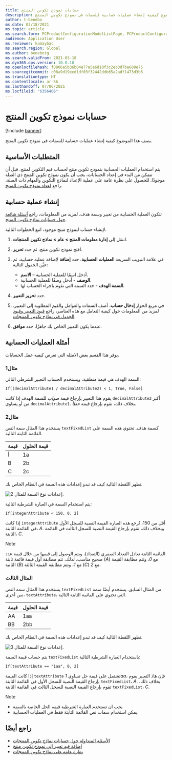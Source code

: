 ```yaml
---
title: حسابات نموذج تكوين المنتج
description: يصف هذا الموضوع كيفية إنشاء عمليات حسابية للسمات في نموذج تكوين المنتج
author: t-benebo
ms.date: 03/18/2021
ms.topic: article
ms.search.form: PCProductConfigurationModelListPage, PCProductConfigurationModelDetails
audience: Application User
ms.reviewer: kamaybac
ms.search.region: Global
ms.author: benebotg
ms.search.validFrom: 2021-03-18
ms.dyn365.ops.version: 10.0.18
ms.openlocfilehash: f0806a5b36b04e77a5a6d10f3c2eb3d7ba680e75
ms.sourcegitcommit: c08a9d19eed1df03f32442ddb65a2adf1473d3b6
ms.translationtype: HT
ms.contentlocale: ar-SA
ms.lasthandoff: 07/06/2021
ms.locfileid: "6356406"
---
```

# <a name="product-configuration-model-calculations"></a>حسابات نموذج تكوين المنتج

[!include [banner](../includes/banner.md)]

يصف هذا الموضوع كيفية إنشاء عمليات حسابية للسمات في نموذج تكوين المنتج.

## <a name="prerequisites"></a>المتطلبات الأساسية

يتم استخدام العمليات الحسابية بنموذج تكوين منتج لحساب قيم التكوين لمنتج. قبل أن تتمكن من البدء في إعداد الحسابات، يجب أن يكون نموذج تكوين المنتج ذي الصلة موجودًا. للحصول على نظرة عامة على عملية الإعداد لنماذج التكوين والمهام ذات الصلة، راجع [إعداد نموذج تكوين المنتج](set-up-maintain-product-configuration-model.md).

## <a name="create-a-calculation"></a>إنشاء عملية حسابية

تتكون العملية الحسابية من تعبير وسمة هدف. لمزيد من المعلومات، راجع [أسئلة شائعة حول حسابات نماذج تكوين المنتج](calculate-product-configuration-models.md).

لإنشاء حساب لنموذج منتج موجود، اتبع الخطوات التالية.

1. انتقل إلى **إدارة معلومات المنتج \> عام \>  نماذج تكوين المنتجات**.
1. افتح نموذج تكوين منتج، ثم حدد **تحرير**.
1. في علامة التبويب السريعة **العمليات الحسابية**، حدد **إضافة** لإضافة عملية حسابية، ثم عيِّن الحقول التالية:

    - **الاسم‏‎** – أدخل اسمًا للعملية الحسابية.
    - **الوصف** - أدخل وصفًا للعملية الحسابية.
    - **السمة الهدف** - حدد السمة التي تقوم باجراء الحساب لها.

1. حدد **تحرير التعبير**.
1. في مربع الحوار **إدخال حساب**، أضف السمات والعوامل والقيم المطلوبة إلى التعبير. لمزيد من المعلومات حول كيفية التعامل مع هذه العناصر، راجع [قيود التعبير وقيود الجدول في نماذج تكوين المنتجات](expression-constraints-table-constraints-product-configuration-models.md).
1. عندما يكون التعبير الخاص بك جاهزًا، حدد **موافق**.

## <a name="calculation-examples"></a>أمثلة العمليات الحسابية

يوفر هذا القسم بعض الامثله التي تعرض كيفيه عمل الحسابات.

### <a name="example-1"></a>مثال1

السمة الهدف هي قيمة منطقية، ويستخدم الحساب التعبير الشرطي التالي:

`If[(decimalAttribute1 / decimalAttribute2) < 1, True, False]`

يقوم هذا التعبير بإرجاع قيمة *صواب* للسمة الهدف إذا كانت `decimalAttribute2` أكبر من أو يساوي `decimalAttribute1`. بخلاف ذلك، تقوم بإرجاع قيمة *خطأ*.

### <a name="example-2"></a>مثال2

يستخدم هذا المثال سمة النص `textFixedList` كسمة هدف. تحتوي هذه السمة على القائمة الثابتة التالية.

| قيمة | قيمة الحلول |
|---|---|
| أ | 1a |
| B | 2b |
| C | 2c |

تظهر اللقطة التالية كيف قد تبدو إعدادات هذه السمة في النظام الخاص بك.

![إعدادات نوع السمة للمثال 2.](media/model-calculations-example2.png "إعدادات نوع السمة للمثال 2")

يتم استخدام السمة في العبارة الشرطية التالية:

`If[integerAttribute < 150, 0, 2]`

إذا كانت `integerAttribute` أقل من 150، تُرجع هذه العبارة القيمة النصية للسجل الأول في القائمة الثابتة، *A*. وبخلاف ذلك، تقوم بإرجاع القيمة النصية للسجل الثالث في القائمة الثابتة، *C*.

> [!NOTE]
> القائمة الثابتة تعادل التعداد الصفري (التعداد)، ويتم الوصول إلى قيمها من خلال قيمة عدد صحيح مناسب. لذلك، تتم مطابقة أول قيمة قائمة ثابتة (*A*) مع *0*، وتتم مطابقة القيمة الثانية (*B*) مع *1*، وتتم مطابقة القيمة الثالثة (*C*) مع *2*.

### <a name="example-3"></a>المثال الثالث

يستخدم هذا المثال سمة النص `textFixedList` من المثال السابق. يستخدم أيضًا سمة نص أخرى، `textAttribute`، التي تحتوي علي القائمة الثابتة التالية.

| قيمة | قيمة الحلول |
|---|---|
| AA | 1aa |
| BB | 2bb |

تظهر اللقطة التالية كيف قد تبدو إعدادات هذه السمة في النظام الخاص بك.

![إعدادات نوع السمة للمثال 3.](media/model-calculations-example3.png "إعدادات نوع السمة للمثال 3")

يتم حساب قيمة السمة `textFixedList` باستخدام العبارة الشرطية التالية:

`If[textAttribute == "1aa", 0, 2]`

إذا كانت القيمة `textAttribute` تشتمل على قيمة حل تساوي *1aa*، فإن هاذ التعبير يقوم بإرجاع القيمة النصية للسجل الأول في القائمة الثابتة `textFixedList`، *A*. بخلاف ذلك، تقوم بإرجاع القيمة النصية للسجل الثالث في القائمة الثابتة `textFixedList`، *C*.

> [!NOTE]
> - يجب ان تستخدم العبارة الشرطية قيمه الحل الخاصة بالسمة
> - يمكن استخدام سمات نص القائمة الثابتة فقط في العمليات الحسابية.

## <a name="see-also"></a>راجع أيضًا

- [‬‏‫الأسئلة المتداولة حول حسابات نماذج تكوين المنتجات](calculate-product-configuration-models.md)
- [إضافة قيد تعبير إلى نموذج تكوين منتج](tasks/add-expression-constraint-product-configuration-model.md)
- [نظرة عامة على نماذج تكوين المنتجات](product-configuration-models.md)
